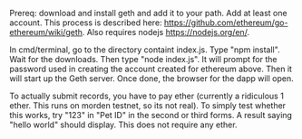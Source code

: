 Prereq: download and install geth and add it to your path.  Add at least one account.  This process is described here:
https://github.com/ethereum/go-ethereum/wiki/geth.  Also requires nodejs https://nodejs.org/en/.  

In cmd/terminal, go to the directory containt index.js.  Type "npm install".  Wait for the downloads.  Then type "node index.js".  It will prompt for the password used in creating the account created for ethereum above.  Then it will start up the Geth server.  Once done, the browser for the dapp will open.  

To actually submit records, you have to pay ether (currently a ridiculous 1 ether.  This runs on morden testnet, so its not real).  To simply test whether this works, try "123" in "Pet ID" in the second or third forms.  A result saying "hello world" should display.  This does not require any ether.



